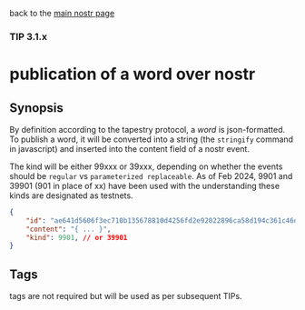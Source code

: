 back to the [main nostr page](https://github.com/wds4/tapestry-protocol/blob/main/tips/networking/nostr/README.md)

### TIP 3.1.x
publication of a word over nostr
=====

## Synopsis

By definition according to the tapestry protocol, a *word* is json-formatted. To publish a word, it will be converted into a string (the `stringify` command in javascript) and inserted into the content field of a nostr event.

The kind will be either 99xxx or 39xxx, depending on whether the events should be `regular` vs `parameterized replaceable`. As of Feb 2024, 9901 and 39901 (901 in place of xx) have been used with the understanding these kinds are designated as testnets.

```json
{
    "id": "ae641d5606f3ec710b135678810d4256fd2e92022896ca58d194c361c46d81f9",
    "content": "{ ... }",
    "kind": 9901, // or 39901
}
```

## Tags

tags are not required but will be used as per subsequent TIPs.

## 
